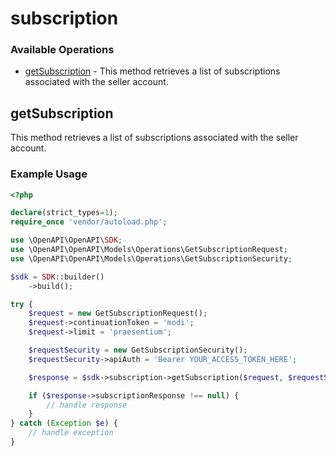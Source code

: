 # subscription

### Available Operations

* [getSubscription](#getsubscription) - This method retrieves a list of subscriptions associated with the seller account.

## getSubscription

This method retrieves a list of subscriptions associated with the seller account.

### Example Usage

```php
<?php

declare(strict_types=1);
require_once 'vendor/autoload.php';

use \OpenAPI\OpenAPI\SDK;
use \OpenAPI\OpenAPI\Models\Operations\GetSubscriptionRequest;
use \OpenAPI\OpenAPI\Models\Operations\GetSubscriptionSecurity;

$sdk = SDK::builder()
    ->build();

try {
    $request = new GetSubscriptionRequest();
    $request->continuationToken = 'modi';
    $request->limit = 'praesentium';

    $requestSecurity = new GetSubscriptionSecurity();
    $requestSecurity->apiAuth = 'Bearer YOUR_ACCESS_TOKEN_HERE';

    $response = $sdk->subscription->getSubscription($request, $requestSecurity);

    if ($response->subscriptionResponse !== null) {
        // handle response
    }
} catch (Exception $e) {
    // handle exception
}
```
